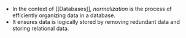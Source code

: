 - In the context of [[Databases]], *normalization* is the process of efficiently organizing data in a database.
- It ensures data is logically stored by removing redundant data and storing relational data.